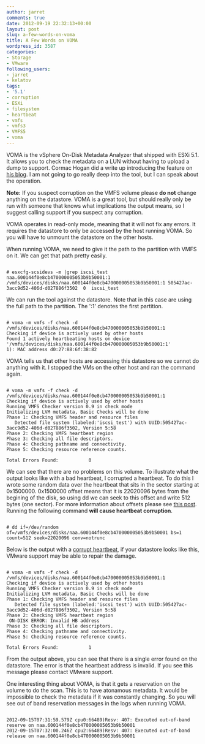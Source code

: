 ```yaml
---
author: jarret
comments: true
date: 2012-09-19 22:32:13+00:00
layout: post
slug: a-few-words-on-voma
title: A Few Words on VOMA
wordpress_id: 3587
categories:
- Storage
- VMware
following_users:
- jarret
- kelatov
tags:
- '5.1'
- corruption
- ESXi
- filesystem
- heartbeat
- vmfs
- vmfs3
- VMFS5
- voma
---
```


VOMA is the vSphere On-Disk Metadata Analyzer that shipped with ESXi 5.1. It allows you to check the metadata on a LUN without having to upload a dump to support. Cormac Hogan did a write up introducing the feature on [his blog](http://cormachogan.com/2012/09/04/vsphere-5-1-storage-enhancements-part-1-vmfs-5/). I am not going to go really deep into the tool, but I can speak about the operation.

**Note:** If you suspect corruption on the VMFS volume please **do not** change anything on the datastore. VOMA is a great tool, but should really only be run with someone that knows what implications the output means, so I suggest calling support if you suspect any corruption.

VOMA operates in read-only mode, meaning that it will not fix any errors. It requires the datastore to only be accessed by the host running VOMA. So you will have to unmount the datastore on the other hosts.

When running VOMA, we need to give it the path to the partition with VMFS on it. We can get that path pretty easily.


```

# esxcfg-scsidevs -m |grep iscsi_test
naa.600144f0e8cb470000005053b9b50001:1                           /vmfs/devices/disks/naa.600144f0e8cb470000005053b9b50001:1 505427ac-3acc9d52-406d-d027886f3502  0  iscsi_test

```


We can run the tool against the datastore. Note that in this case are using the full path to the partition. The ':1' denotes the first partition.


```

# voma -m vmfs -f check -d /vmfs/devices/disks/naa.600144f0e8cb470000005053b9b50001:1
Checking if device is actively used by other hosts
Found 1 actively heartbeating hosts on device '/vmfs/devices/disks/naa.600144f0e8cb470000005053b9b50001:1'
1): MAC address d0:27:88:6f:38:82

```


VOMA tells us that other hosts are accessing this datastore so we cannot do anything with it. I stopped the VMs on the other host and ran the command again.


```

# voma -m vmfs -f check -d /vmfs/devices/disks/naa.600144f0e8cb470000005053b9b50001:1
Checking if device is actively used by other hosts
Running VMFS Checker version 0.9 in check mode
Initializing LVM metadata, Basic Checks will be done
Phase 1: Checking VMFS header and resource files
   Detected file system (labeled:'iscsi_test') with UUID:505427ac-3acc9d52-406d-d027886f3502, Version 5:58
Phase 2: Checking VMFS heartbeat region
Phase 3: Checking all file descriptors.
Phase 4: Checking pathname and connectivity.
Phase 5: Checking resource reference counts.

Total Errors Found:           0

```


We can see that there are no problems on this volume. To illustrate what the output looks like with a bad heartbeat, I corrupted a heartbeat. To do this I wrote some random data over the heartbeat that sits in the sector starting at 0x1500000. 0x1500000 offset means that it is 22020096 bytes from the begining of the disk, so using dd we can seek to this offset and write 512 bytes (one sector). For more information about offsets please see [this post](http://virtuallyhyper.com/2012/09/recreating-vmfs-partitions-using-hexdump). Running the following command **will cause heartbeat corruption**. 


```

# dd if=/dev/random of=/vmfs/devices/disks/naa.600144f0e8cb470000005053b9b50001 bs=1 count=512 seek=22020096 conv=notrunc

```


Below is the output with a [corrupt heartbeat](http://kb.vmware.com/kb/1020645), if your datastore looks like this, VMware support may be able to repair the damage.


```

# voma -m vmfs -f check -d /vmfs/devices/disks/naa.600144f0e8cb470000005053b9b50001:1
Checking if device is actively used by other hosts
Running VMFS Checker version 0.9 in check mode
Initializing LVM metadata, Basic Checks will be done
Phase 1: Checking VMFS header and resource files
   Detected file system (labeled:'iscsi_test') with UUID:505427ac-3acc9d52-406d-d027886f3502, Version 5:58
Phase 2: Checking VMFS heartbeat region
 ON-DISK ERROR: Invalid HB address
Phase 3: Checking all file descriptors.
Phase 4: Checking pathname and connectivity.
Phase 5: Checking resource reference counts.

Total Errors Found:           1

```


From the output above, you can see that there is a single error found on the datastore. The error is that the heartbeat address is invalid. If you see this message please contact VMware support.

One interesting thing about VOMA, is that it gets a reservation on the volume to do the scan. This is to have atonamous metadata. It would be impossible to check the metadata if it was constantly changing. So you will see out of band reservation messages in the logs when running VOMA.


```

2012-09-15T07:31:59.579Z cpu0:66489)Resv: 407: Executed out-of-band reserve on naa.600144f0e8cb470000005053b9b50001
2012-09-15T07:32:00.246Z cpu2:66489)Resv: 407: Executed out-of-band release on naa.600144f0e8cb470000005053b9b50001

```

